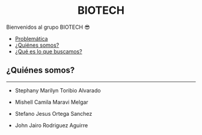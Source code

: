 <h1 align="center">BIOTECH</h1>

Bienvenidos al grupo BIOTECH 😎

- [Problemática](#Problemática)
- [¿Quiénes somos?](#Quiénes-somos)
- [¿Qué es lo que buscamos?](#Que-es-lo-que-buscamos)

## ¿Quiénes somos?
---
- Stephany Marilyn Toribio Alvarado 
![]()

- Mishell Camila Maravi Melgar
![]()
  
- Stefano Jesus Ortega Sanchez
![]()
  
- John Jairo Rodriguez Aguirre
![]()